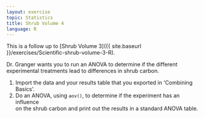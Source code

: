 ```yaml
---
layout: exercise
topic: Statistics
title: Shrub Volume 4
language: R
---
```


This is a follow up to [Shrub Volume 3]({{ site.baseurl }}/exercises/Scientific-shrub-volume-3-R).

Dr. Granger wants you to run an ANOVA to determine if the different experimental 
treatments lead to differences in shrub carbon.

1. Import the data and your results table that you exported in 'Combining 
   Basics'.
2. Do an ANOVA, using `aov()`, to determine if the experiment has an influence  
   on the shrub carbon and print out the results in a standard ANOVA table. 
